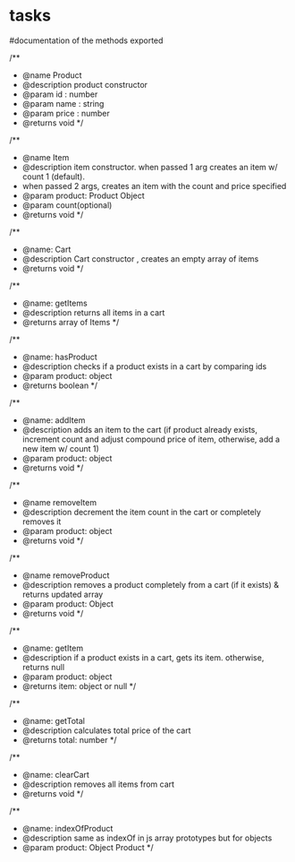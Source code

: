 # tasks
#documentation of the methods exported

/**
 * @name Product
 * @description product constructor
 * @param id : number
 * @param name : string
 * @param price : number
 * @returns void 
 */
 
 /**
 * @name Item
 * @description item constructor. when passed 1 arg creates an item w/ count 1 (default).
 * when passed 2 args, creates an item with the count and price specified
 * @param product: Product Object 
 * @param count(optional)
 * @returns void 
 */
 
 /**
 * @name: Cart
 * @description Cart constructor , creates an empty array of items 
 * @returns void 
 */
 
 /**
 * @name: getItems
 * @description returns all items in a cart
 * @returns array of Items
 */

/**
 * @name: hasProduct
 * @description checks if a product exists in a cart by comparing ids
 * @param product: object
 * @returns boolean
 */
 
 /**
 * @name: addItem
 * @description adds an item to the cart (if product already exists, increment count and adjust compound price of item, otherwise, add a new item w/ count 1)
 * @param product: object
 * @returns void 
 */
 
/**
 * @name removeItem
 * @description decrement the item count in the cart or completely removes it
 * @param product: object
 * @returns void 
 */
 
 /**
 * @name removeProduct
 * @description removes a product completely from a cart (if it exists) & returns updated array
 * @param product: Object
 * @returns void
 */


/** 
 * @name: getItem
 * @description if a product exists in a cart, gets its item. otherwise, returns null
 * @param product: object 
 * @returns item: object or null
 */


/**
 * @name: getTotal
 * @description calculates total price of the cart
 * @returns total: number
 */
 
 /**
 * @name: clearCart
 * @description removes all items from cart
 * @returns void
 */

/**
* @name: indexOfProduct
* @description same as indexOf in js array prototypes but for objects
* @param product: Object Product
*/

